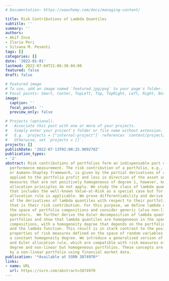 ```yaml
---
# Documentation: https://wowchemy.com/docs/managing-content/

title: Risk Contributions of Lambda Quantiles
subtitle: ''
summary: ''
authors:
- Akif Ince
- Ilaria Peri
- Silvana M. Pesenti
tags: []
categories: []
date: '2022-01-01'
lastmod: 2022-07-04T21:06:30-04:00
featured: false
draft: false

# Featured image
# To use, add an image named `featured.jpg/png` to your page's folder.
# Focal points: Smart, Center, TopLeft, Top, TopRight, Left, Right, BottomLeft, Bottom, BottomRight.
image:
  caption: ''
  focal_point: ''
  preview_only: false

# Projects (optional).
#   Associate this post with one or more of your projects.
#   Simply enter your project's folder or file name without extension.
#   E.g. `projects = ["internal-project"]` references `content/project/deep-learning/index.md`.
#   Otherwise, set `projects = []`.
projects: []
publishDate: '2022-07-13T02:08:25.909278Z'
publication_types:
- '2'
abstract: Risk contributions of portfolios form an indispensable part of risk adjusted
  performance measurement. The risk contribution of a portfolio, e.g., in the Euler
  or Aumann-Shapley framework, is given by the partial derivatives of a risk measure
  applied to the portfolio profit and loss in direction of the asset units. For risk
  measures that are not positively homogeneous of degree 1, however, known capital
  allocation principles do not apply. We study the class of lambda quantile risk measures
  that includes the well-known Value-at-Risk as a special case but for which no known
  allocation rule is applicable. We prove differentiability and derive explicit formulae
  of the derivatives of lambda quantiles with respect to their portfolio composition,
  that is their risk contribution. For this purpose, we define lambda quantiles on
  the space of portfolio compositions and consider generic (also non-linear) portfolio
  operators.  We further derive the Euler decomposition of lambda quantiles for generic
  portfolios and show that lambda quantiles are homogeneous in the space of portfolio
  compositions, with a homogeneity degree that depends on the portfolio composition
  and the lambda function. This result is in stark contrast to the positive homogeneity
  properties of risk measures defined on the space of random variables which admit
  a constant homogeneity degree. We introduce a generalised version of Euler contributions
  and Euler allocation rule, which are compatible with risk measures of any homogeneity
  degree and non-linear but homogeneous portfolios. These concepts are illustrated
  by a non-linear portfolio using financial market data.
publication: '*Available at SSRN 3874970*'
links:
- name: URL
  url: https://ssrn.com/abstract=3874970
---
```

